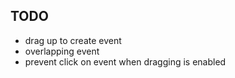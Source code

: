 ## TODO

- drag up to create event
- overlapping event
- prevent click on event when dragging is enabled

